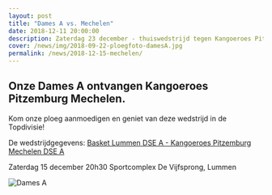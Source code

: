 ```yaml
---
layout: post
title: "Dames A vs. Mechelen"
date: 2018-12-11 20:00:00
description: Zaterdag 23 december - thuiswedstrijd tegen Kangoeroes Pitzembourg Mechelen.
cover: /news/img/2018-09-22-ploegfoto-damesA.jpg
permalink: /news/2018-12-15-mechelen/
---
```


## Onze Dames A ontvangen Kangoeroes Pitzemburg Mechelen.

Kom onze ploeg aanmoedigen en geniet van deze wedstrijd in de Topdivisie!

De wedstrijdgegevens: [Basket Lummen DSE A - Kangoeroes Pitzemburg Mechelen DSE A](/match/?matchid=BVBL18199180NADSE11ABJ)

Zaterdag 15 december 20h30
Sportcomplex De Vijfsprong, Lummen       

![Dames A](/news/img/2018-09-22-ploegfoto-damesA.jpg)
